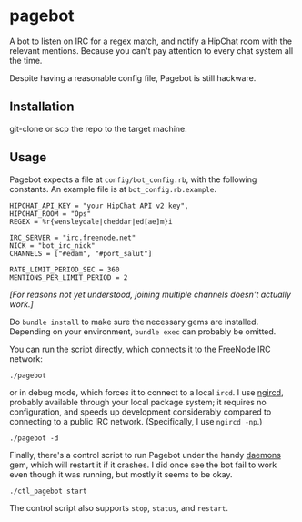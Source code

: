 # pagebot

A bot to listen on IRC for a regex match, and notify a HipChat room with the relevant mentions. Because you can't pay attention to every chat system all the time.

Despite having a reasonable config file, Pagebot is still hackware.

## Installation

git-clone or scp the repo to the target machine.

## Usage

Pagebot expects a file at `config/bot_config.rb`, with the following constants. An example file is at `bot_config.rb.example`.

    HIPCHAT_API_KEY = "your HipChat API v2 key",
    HIPCHAT_ROOM = "Ops"
    REGEX = %r{wensleydale|cheddar|ed[ae]m}i

    IRC_SERVER = "irc.freenode.net"
    NICK = "bot_irc_nick"
    CHANNELS = ["#edam", "#port_salut"]

    RATE_LIMIT_PERIOD_SEC = 360
    MENTIONS_PER_LIMIT_PERIOD = 2

*[For reasons not yet understood, joining multiple channels doesn't actually work.]*

Do `bundle install` to make sure the necessary gems are installed. Depending on your environment, `bundle exec` can probably be omitted.

You can run the script directly, which connects it to the FreeNode IRC network:

    ./pagebot

or in debug mode, which forces it to connect to a local `ircd`. I use [ngircd](http://ngircd.barton.de/index.php.en), probably available through your local package system; it requires no configuration, and speeds up development considerably compared to connecting to a public IRC network. (Specifically, I use `ngircd -np`.)

    ./pagebot -d

Finally, there's a control script to run Pagebot under the handy [daemons](https://github.com/ghazel/daemons) gem, which will restart it if it crashes. I did once see the bot fail to work even though it was running, but mostly it seems to be okay.

    ./ctl_pagebot start

The control script also supports `stop`, `status`, and `restart`.
